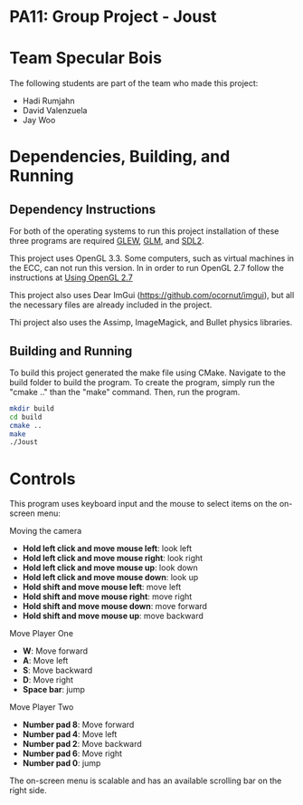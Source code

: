 # PA11: Group Project - Joust

# Team Specular Bois
The following students are part of the team who made this project:
- Hadi Rumjahn
- David Valenzuela
- Jay Woo

# Dependencies, Building, and Running

## Dependency Instructions
For both of the operating systems to run this project installation of these three programs are required [GLEW](http://glew.sourceforge.net/), [GLM](http://glm.g-truc.net/0.9.7/index.html), and [SDL2](https://wiki.libsdl.org/Tutorials).

This project uses OpenGL 3.3. Some computers, such as virtual machines in the ECC, can not run this version. In in order to run OpenGL 2.7 follow the instructions at [Using OpenGL 2.7](https://github.com/HPC-Vis/computer-graphics/wiki/Using-OpenGL-2.7)

This project also uses Dear ImGui (https://github.com/ocornut/imgui), but all the necessary files are already included in the project.

Thi project also uses the Assimp, ImageMagick, and Bullet physics libraries.

## Building and Running
To build this project generated the make file using CMake. Navigate to the build folder to build the program. To create the program, simply run the "cmake .." than the "make" command. Then, run the program.

```bash
mkdir build
cd build
cmake ..
make
./Joust
```

# Controls
This program uses keyboard input and the mouse to select items on the on-screen menu:

Moving the camera

- **Hold left click and move mouse left**: look left
- **Hold left click and move mouse right**: look right
- **Hold left click and move mouse up**: look down
- **Hold left click and move mouse down**: look up
- **Hold shift and move mouse left**: move left
- **Hold shift and move mouse right**: move right
- **Hold shift and move mouse down**: move forward
- **Hold shift and move mouse up**: move backward


Move Player One

- **W**: Move forward
- **A**: Move left
- **S**: Move backward
- **D**: Move right
- **Space bar**: jump

Move Player Two

- **Number pad 8**: Move forward
- **Number pad 4**: Move left
- **Number pad 2**: Move backward
- **Number pad 6**: Move right
- **Number pad 0**: jump

The on-screen menu is scalable and has an available scrolling bar on the right side.
